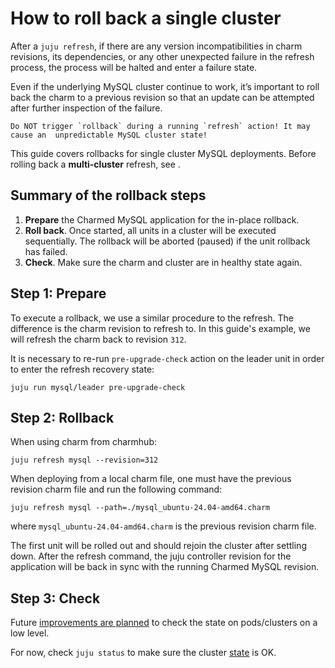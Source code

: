 # How to roll back a single cluster

After a `juju refresh`, if there are any version incompatibilities in charm revisions, its dependencies, or any other unexpected failure in the refresh process, the process will be halted and enter a failure state.

Even if the underlying MySQL cluster continue to work, it’s important to roll back the charm to a previous revision so that an update can be attempted after further inspection of the failure.

```{warning}
Do NOT trigger `rollback` during a running `refresh` action! It may cause an  unpredictable MySQL cluster state!
```

This guide covers rollbacks for single cluster MySQL deployments. Before rolling back a **multi-cluster** refresh, see [](/how-to/refresh/refresh-multi-cluster).

## Summary of the rollback steps

1. **Prepare** the Charmed MySQL application for the in-place rollback.
2. **Roll back**. Once started, all units in a cluster will be executed sequentially. The rollback will be aborted (paused) if the unit rollback has failed.
3. **Check**. Make sure the charm and cluster are in healthy state again.

## Step 1: Prepare

To execute a rollback, we use a similar procedure to the refresh. The difference is the charm revision to refresh to. In this guide's example, we will refresh the charm back to revision `312`.

It is necessary to re-run `pre-upgrade-check` action on the leader unit in order to enter the refresh recovery state:

```shell
juju run mysql/leader pre-upgrade-check
```

## Step 2: Rollback

When using charm from charmhub:

```shell
juju refresh mysql --revision=312
```

When deploying from a local charm file, one must have the previous revision charm file and run the following command:

```shell
juju refresh mysql --path=./mysql_ubuntu-24.04-amd64.charm
```

where `mysql_ubuntu-24.04-amd64.charm` is the previous revision charm file.

The first unit will be rolled out and should rejoin the cluster after settling down. After the refresh command, the juju controller revision for the application will be back in sync with the running Charmed MySQL revision.

## Step 3: Check

Future [improvements are planned](https://warthogs.atlassian.net/browse/DPE-2621) to check the state on pods/clusters on a low level. 

For now, check `juju status` to make sure the cluster [state](/reference/charm-statuses) is OK.

